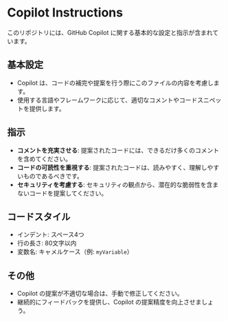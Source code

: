 # Copilot Instructions

このリポジトリには、GitHub Copilot に関する基本的な設定と指示が含まれています。

## 基本設定

- Copilot は、コードの補完や提案を行う際にこのファイルの内容を考慮します。
- 使用する言語やフレームワークに応じて、適切なコメントやコードスニペットを提供します。

## 指示

- **コメントを充実させる**: 提案されたコードには、できるだけ多くのコメントを含めてください。
- **コードの可読性を重視する**: 提案されたコードは、読みやすく、理解しやすいものであるべきです。
- **セキュリティを考慮する**: セキュリティの観点から、潜在的な脆弱性を含まないコードを提案してください。

## コードスタイル

- インデント: スペース4つ
- 行の長さ: 80文字以内
- 変数名: キャメルケース（例: `myVariable`）

## その他

- Copilot の提案が不適切な場合は、手動で修正してください。
- 継続的にフィードバックを提供し、Copilot の提案精度を向上させましょう。
